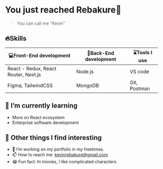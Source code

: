 # You just reached Rebakure👋
> You can call me "Kevin"

## 🔥Skills

|💻Front-End development | 🚥Back-End development | ⌛Tools I use |
|--------------------|----------------------|------------|
|React - Redux, React Router, Next.js | Node.js | VS code |
| Figma, TailwindCSS | MongoDB | Git, Postman |
  
## 🌱 I’m currently learning
- More on React ecosystem
- Enterprise software development

## 💪 Other things I find interesting
- 🔭 I’m working on my portfolio in my freetimes. 
- 📫 How to reach me: kevinrebakure@gmail.com
- 😂 Fun fact: In movies, I like complicated characters.

